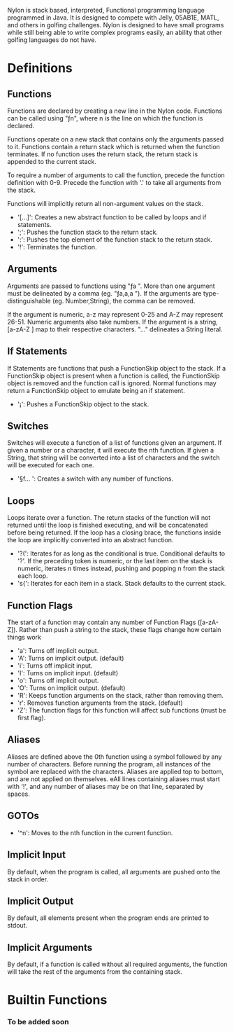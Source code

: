 Nylon is stack based, interpreted, Functional programming language programmed in Java. It is designed to compete
with Jelly, 05AB1E, MATL, and others in golfing challenges. Nylon is designed to have small programs while still being
able to write complex programs easily, an ability that other golfing languages do not have.

# Definitions

## Functions
Functions are declared by creating a new line in the Nylon code. Functions can be called using "ƒn", where n is the line
on which the function is declared.

Functions operate on a new stack that contains only the arguments passed to it. Functions contain a return stack which
is returned when the function terminates. If no function uses the return stack, the return stack is appended to the
current stack.

To require a number of arguments to call the function, precede the function definition with 0-9. Precede the function
with '.' to take all arguments from the stack.

Functions will implicitly return all non-argument values on the stack.

- '[...]': Creates a new abstract function to be called by loops and if statements.
- ';': Pushes the function stack to the return stack.
- ':': Pushes the top element of the function stack to the return stack.
- '!': Terminates the function.

## Arguments
Arguments are passed to functions using "ƒa ". More than one argument must be delineated by a comma (eg. "ƒa,a,a "). If
the arguments are type-distinguishable (eg. Number,String), the comma can be removed.

If the argument is numeric, a-z may represent 0-25 and A-Z may represent 26-51. Numeric arguments also take numbers.
If the argument is a string, [a-zA-Z ] map to their respective characters. "..." delineates a String literal.

## If Statements
If Statements are functions that push a FunctionSkip object to the stack. If a FunctionSkip object is present when a
function is called, the FunctionSkip object is removed and the function call is ignored. Normal functions may return
a FunctionSkip object to emulate being an if statement.

- '¡': Pushes a FunctionSkip object to the stack.

## Switches
Switches will execute a function of a list of functions given an argument. If given a number or a character, it will
execute the nth function. If given a String, that string will be converted into a list of characters and the switch will
be executed for each one.

- '§f... ': Creates a switch with any number of functions.

## Loops
Loops iterate over a function. The return stacks of the function will not returned until the loop is finished executing,
and will be concatenated before being returned. If the loop has a closing brace, the functions inside the loop are
implicitly converted into an abstract function.

- '?(': Iterates for as long as the conditional is true. Conditional defaults to '?'. If the preceding token is numeric,
        or the last item on the stack is numeric, iterates n times instead, pushing and popping n from the stack each loop.
- 's{': Iterates for each item in a stack. Stack defaults to the current stack.

## Function Flags
The start of a function may contain any number of Function Flags ([a-zA-Z]). Rather than push a string to the stack, these
flags change how certain things work

- 'a': Turns off implicit output.
- 'A': Turns on implicit output. (default)
- 'i': Turns off implicit input.
- 'I': Turns on implicit input. (default)
- 'o': Turns off implicit output.
- 'O': Turns on implicit output. (default)
- 'R': Keeps function arguments on the stack, rather than removing them.
- 'r': Removes function arguments from the stack. (default)
- 'Z': The function flags for this function will affect sub functions (must be first flag).

## Aliases
Aliases are defined above the 0th function using a symbol followed by any number of characters. Before running the program,
all instances of the symbol are replaced with the characters. Aliases are applied top to bottom, and are not applied on
themselves. eAll lines containing aliases must start with '!', and any number of aliases may be on that line, separated by
spaces.

## GOTOs
- '^n': Moves to the nth function in the current function.

## Implicit Input
By default, when the program is called, all arguments are pushed onto the stack in order.

## Implicit Output
By default, all elements present when the program ends are printed to stdout.

## Implicit Arguments
By default, if a function is called without all required arguments, the function will take the rest of the arguments from 
the containing stack.

# Builtin Functions

### To be added soon

